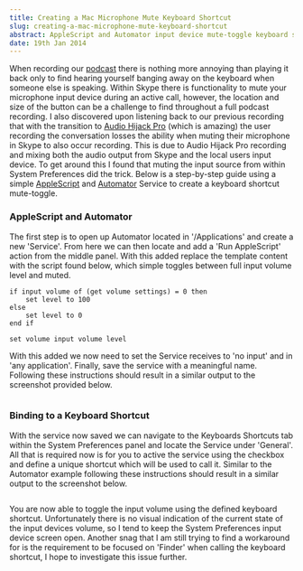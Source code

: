 ```yaml
---
title: Creating a Mac Microphone Mute Keyboard Shortcut
slug: creating-a-mac-microphone-mute-keyboard-shortcut
abstract: AppleScript and Automator input device mute-toggle keyboard shortcut.
date: 19th Jan 2014
---
```


When recording our [podcast](http://threedevsandamaybe.com/) there is nothing more annoying than playing it back only to find hearing yourself banging away on the keyboard when someone else is speaking.
Within Skype there is functionality to mute your microphone input device during an active call, however, the location and size of the button can be a challenge to find throughout a full podcast recording.
I also discovered upon listening back to our previous recording that with the transition to [Audio Hijack Pro](http://www.rogueamoeba.com/audiohijackpro/) (which is amazing) the user recording the conversation losses the ability when muting their microphone in Skype to also occur recording.
This is due to Audio Hijack Pro recording and mixing both the audio output from Skype and the local users input device.
To get around this I found that muting the input source from within System Preferences did the trick.
Below is a step-by-step guide using a simple [AppleScript](http://www.macosxautomation.com/applescript/) and [Automator](http://en.wikipedia.org/wiki/Automator_(software)) Service to create a keyboard shortcut mute-toggle.

### AppleScript and Automator

The first step is to open up Automator located in '/Applications' and create a new 'Service'.
From here we can then locate and add a 'Run AppleScript' action from the middle panel.
With this added replace the template content with the script found below, which simple toggles between full input volume level and muted.

~~~ .applescript
if input volume of (get volume settings) = 0 then
    set level to 100
else
    set level to 0
end if

set volume input volume level
~~~

With this added we now need to set the Service receives to 'no input' and in 'any application'.
Finally, save the service with a meaningful name.
Following these instructions should result in a similar output to the screenshot provided below.

<figure>
    <img alt="" src="/uploads/creating-a-mac-microphone-mute-keyboard-shortcut/automator.png" />
</figure>

### Binding to a Keyboard Shortcut

With the service now saved we can navigate to the Keyboards Shortcuts tab within the System Preferences panel and locate the Service under 'General'.
All that is required now is for you to active the service using the checkbox and define a unique shortcut which will be used to call it.
Similar to the Automator example following these instructions should result in a similar output to the screenshot below.

<figure>
    <img alt="" src="/uploads/creating-a-mac-microphone-mute-keyboard-shortcut/keyboard.png" />
</figure>

You are now able to toggle the input volume using the defined keyboard shortcut.
Unfortunately there is no visual indication of the current state of the input devices volume, so I tend to keep the System Preferences input device screen open.
Another snag that I am still trying to find a workaround for is the requirement to be focused on 'Finder' when calling the keyboard shortcut, I hope to investigate this issue further.